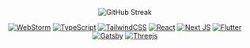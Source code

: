 <div align="center">
  
![GitHub Streak](https://streak-stats.demolab.com/?user=lnngn&card_width=1000&theme=highcontrast&hide_border=true&hide_longest_streak=true&hide_total_contributions=false&border_radius=0)
  
</div>
  
<div align="center">
  
  <a href="">![WebStorm](https://img.shields.io/badge/webstorm-143?style=for-the-badge&logo=webstorm&logoColor=black&color=black&labelColor=94d2bd)</a>
  <a href="">![TypeScript](https://img.shields.io/badge/typescript-%23007ACC.svg?style=for-the-badge&logo=typescript&logoColor=black&color=black&labelColor=e9d8a6)</a>
  <a href="">![TailwindCSS](https://img.shields.io/badge/tailwindcss-%2338B2AC.svg?style=for-the-badge&logo=tailwind-css&logoColor=black&color=black&labelColor=F991CC)</a>
  <a href="">![React](https://img.shields.io/badge/react-%2320232a.svg?style=for-the-badge&logo=react&logoColor=black&color=black&labelColor=64dfdf)</a>
  <a href="">![Next JS](https://img.shields.io/badge/Next-black?style=for-the-badge&logo=next.js&logoColor=black&color=black&labelColor=D3C2CE)</a>
  <a href="">![Flutter](https://img.shields.io/badge/Flutter-%2302569B.svg?style=for-the-badge&logo=Flutter&logoColor=black&color=black&labelColor=DEC1FF)</a>
  <a href="">![Gatsby](https://img.shields.io/badge/Gatsby-%23663399.svg?style=for-the-badge&logo=gatsby&logoColor=black&color=black&labelColor=F4B860)</a>
  <a href="">![Threejs](https://img.shields.io/badge/threejs-black?style=for-the-badge&logo=three.js&logoColor=black&color=black&labelColor=F72585)</a>

</div>
